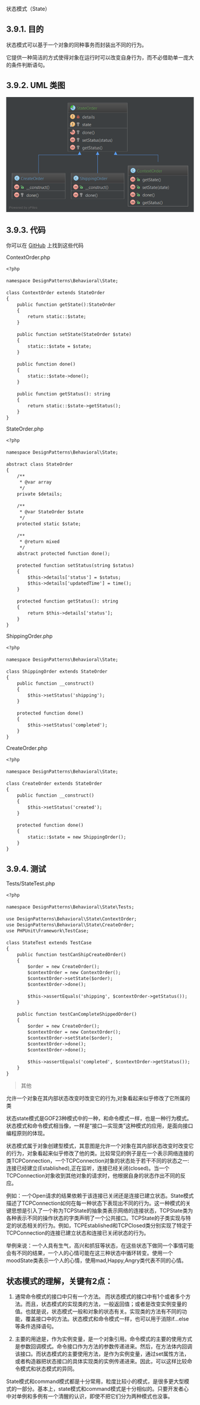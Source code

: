 状态模式（State）

## 3.9.1. 目的
状态模式可以基于一个对象的同种事务而封装出不同的行为。

它提供一种简洁的方式使得对象在运行时可以改变自身行为，而不必借助单一庞大的条件判断语句。

## 3.9.2. UML 类图
![](/000-imgs/rkjnhCggA4.png)

## 3.9.3. 代码
你可以在  [GitHub](https://github.com/domnikl/DesignPatternsPHP/tree/master/Behavioral/State) 上找到这些代码

ContextOrder.php
```
<?php

namespace DesignPatterns\Behavioral\State;

class ContextOrder extends StateOrder
{
    public function getState():StateOrder
    {
        return static::$state;
    }

    public function setState(StateOrder $state)
    {
        static::$state = $state;
    }

    public function done()
    {
        static::$state->done();
    }

    public function getStatus(): string
    {
        return static::$state->getStatus();
    }
}
```

StateOrder.php
```
<?php

namespace DesignPatterns\Behavioral\State;

abstract class StateOrder
{
    /**
     * @var array
     */
    private $details;

    /**
     * @var StateOrder $state
     */
    protected static $state;

    /**
     * @return mixed
     */
    abstract protected function done();

    protected function setStatus(string $status)
    {
        $this->details['status'] = $status;
        $this->details['updatedTime'] = time();
    }

    protected function getStatus(): string
    {
        return $this->details['status'];
    }
}
```

ShippingOrder.php
```
<?php

namespace DesignPatterns\Behavioral\State;

class ShippingOrder extends StateOrder
{
    public function __construct()
    {
        $this->setStatus('shipping');
    }

    protected function done()
    {
        $this->setStatus('completed');
    }
}
```

CreateOrder.php
```
<?php

namespace DesignPatterns\Behavioral\State;

class CreateOrder extends StateOrder
{
    public function __construct()
    {
        $this->setStatus('created');
    }

    protected function done()
    {
        static::$state = new ShippingOrder();
    }
}
```

## 3.9.4. 测试
Tests/StateTest.php
```
<?php

namespace DesignPatterns\Behavioral\State\Tests;

use DesignPatterns\Behavioral\State\ContextOrder;
use DesignPatterns\Behavioral\State\CreateOrder;
use PHPUnit\Framework\TestCase;

class StateTest extends TestCase
{
    public function testCanShipCreatedOrder()
    {
        $order = new CreateOrder();
        $contextOrder = new ContextOrder();
        $contextOrder->setState($order);
        $contextOrder->done();

        $this->assertEquals('shipping', $contextOrder->getStatus());
    }

    public function testCanCompleteShippedOrder()
    {
        $order = new CreateOrder();
        $contextOrder = new ContextOrder();
        $contextOrder->setState($order);
        $contextOrder->done();
        $contextOrder->done();

        $this->assertEquals('completed', $contextOrder->getStatus());
    }
}
```
>其他

允许一个对象在其内部状态改变时改变它的行为,对象看起来似乎修改了它所属的类

状态state模式是GOF23种模式中的一种，和命令模式一样，也是一种行为模式。状态模式和命令模式相当像，一样是“接口—实现类”这种模式的应用，是面向接口编程原则的体现。 

状态模式属于对象创建型模式，其意图是允许一个对象在其内部状态改变时改变它的行为，对象看起来似乎修改了他的类。比较常见的例子是在一个表示网络连接的类TCPConnection，一个TCPConnection对象的状态处于若干不同的状态之一:连接已经建立(Established),正在监听，连接已经关闭(closed)。当一个TCPConnection对象收到其他对象的请求时，他根据自身的状态作出不同的反应。 

例如：一个Open请求的结果依赖于该连接已关闭还是连接已建立状态。State模式描述了TCPConnection如何在每一种状态下表现出不同的行为。这一种模式的关键思想是引入了一个称为TCPState的抽象类表示网络的连接状态，TCPState类为各种表示不同的操作状态的字类声明了一个公共接口。TCPState的子类实现与特定的状态相关的行为。例如，TCPEstablished和TCPClosed类分别实现了特定于TCPConnection的连接已建立状态和连接已关闭状态的行为。 

举例来说：一个人具有生气，高兴和抓狂等状态，在这些状态下做同一个事情可能会有不同的结果，一个人的心情可能在这三种状态中循环转变。使用一个moodState类表示一个人的心情，使用mad,Happy,Angry类代表不同的心情。 

## 状态模式的理解，关键有2点： 

1. 通常命令模式的接口中只有一个方法。 而状态模式的接口中有1个或者多个方法。而且，状态模式的实现类的方法，一般返回值；或者是改变实例变量的值。也就是说，状态模式一般和对象的状态有关。实现类的方法有不同的功能，覆盖接口中的方法。状态模式和命令模式一样，也可以用于消除if…else等条件选择语句。 

2. 主要的用途是，作为实例变量，是一个对象引用。命令模式的主要的使用方式是参数回调模式。命令接口作为方法的参数传递进来。然后，在方法体内回调该接口。而状态模式的主要使用方法，是作为实例变量，通过set属性方法，或者构造器把状态接口的具体实现类的实例传递进来。因此，可以这样比较命令模式和状态模式的异同。 

State模式和command模式都是十分常用，粒度比较小的模式，是很多更大型模式的一部分。基本上，state模式和command模式是十分相似的。只要开发者心中对单例和多例有一个清醒的认识，即使不把它们分为两种模式也没事。